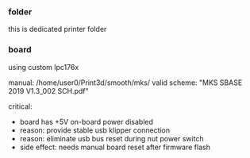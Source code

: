 
### folder

this is dedicated printer folder

### board

using custom lpc176x

manual:
	/home/user0/Print3d/smooth/mks/
	valid scheme: "MKS SBASE 2019 V1.3_002 SCH.pdf"

critical:
* board has +5V on-board power disabled
* reason: provide stable usb klipper connection  	 
* reason: eliminate usb bus reset during nut power switch
* side effect: needs manual board reset after firmware flash
